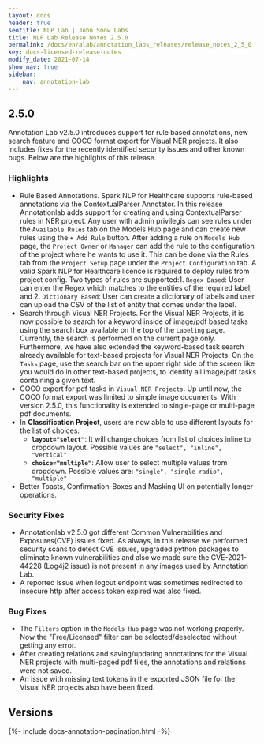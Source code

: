```yaml
---
layout: docs
header: true
seotitle: NLP Lab | John Snow Labs
title: NLP Lab Release Notes 2.5.0
permalink: /docs/en/alab/annotation_labs_releases/release_notes_2_5_0
key: docs-licensed-release-notes
modify_date: 2021-07-14
show_nav: true
sidebar:
    nav: annotation-lab
---
```


<div class="h3-box" markdown="1">

## 2.5.0

Annotation Lab v2.5.0 introduces support for rule based annotations, new search feature and COCO format export for Visual NER projects. It also includes fixes for the recently identified security issues and other known bugs. Below are the highlights of this release.

### Highlights
- Rule Based Annotations. Spark NLP for Healthcare supports rule-based annotations via the ContextualParser Annotator. In this release Annotationlab adds support for creating and using ContextualParser rules in NER project. Any user with admin privilegis can see rules under the `Available Rules` tab on the Models Hub page and can create new rules using the `+ Add Rule` button. After adding a rule on `Models Hub` page, the `Project Owner` or `Manager` can add the rule to the configuration of the project where he wants to use it. This can be done via the Rules tab from the `Project Setup` page under the `Project Configuration` tab. A valid Spark NLP for Healthcare licence is required to deploy rules from project config. Two types of rules are supported:1. `Regex Based`: User can enter the Regex which matches to the entities of the required label; and 2. `Dictionary Based`: User can create a dictionary of labels and user can upload the CSV of the list of entity that comes under the label.
- Search through Visual NER Projects. For the Visual NER Projects, it is now possible to search for a keyword inside of image/pdf based tasks using the search box available on the top of the `Labeling` page. Currently, the search is performed on the current page only. 
Furthermore, we have also extended the keyword-based task search already available for text-based projects for Visual NER Projects. On the `Tasks` page, use the search bar on the upper right side of the screen like you would do in other text-based projects, to identify all image/pdf tasks containing a given text.
- COCO export for pdf tasks in `Visual NER Projects`. Up until now, the COCO format export was limited to simple image documents. With version 2.5.0, this functionality is extended to single-page or multi-page pdf documents. 
- In **Classification Project**, users are now able to use different layouts for the list of choices:
   - **`layout="select"`**: It will change choices from list of choices inline to dropdown layout. Possible values are `"select", "inline", "vertical"`
   - **`choice="multiple"`**: Allow user to select multiple values from dropdown. Possible values are: `"single", "single-radio", "multiple"`
- Better Toasts, Confirmation-Boxes and Masking UI on potentially longer operations.

### Security Fixes
- Annotationlab v2.5.0 got different Common Vulnerabilities and Exposures(CVE) issues fixed. As always, in this release we performed security scans to detect CVE issues, upgraded python packages to eliminate known vulnerabilities and also we made sure the CVE-2021-44228 (Log4j2 issue) is not present in any images used by Annotation Lab.
- A reported issue when logout endpoint was sometimes redirected to insecure http after access token expired was also fixed.

### Bug Fixes

- The `Filters` option in the `Models Hub` page was not working properly. Now the "Free/Licensed" filter can be selected/deselected without getting any error.
- After creating relations and saving/updating annotations for the Visual NER projects with multi-paged pdf files, the annotations and relations were not saved. 
- An issue with missing text tokens in the exported JSON file for the Visual NER projects also have been fixed.

</div><div class="prev_ver h3-box" markdown="1">

## Versions

</div>

{%- include docs-annotation-pagination.html -%}